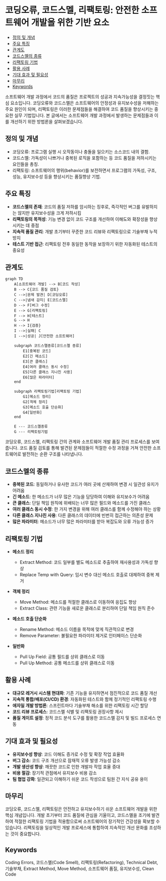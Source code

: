 # 코딩오류, 코드스멜, 리팩토링: 안전한 소프트웨어 개발을 위한 기반 요소

<!-- mtoc-start -->

- [정의 및 개념](#정의-및-개념)
- [주요 특징](#주요-특징)
- [관계도](#관계도)
- [코드스멜의 종류](#코드스멜의-종류)
- [리팩토링 기법](#리팩토링-기법)
- [활용 사례](#활용-사례)
- [기대 효과 및 필요성](#기대-효과-및-필요성)
- [마무리](#마무리)
- [Keywords](#keywords)

<!-- mtoc-end -->

소프트웨어 개발 과정에서 코드의 품질은 프로젝트의 성공과 지속가능성을 결정짓는 핵심 요소입니다. 코딩오류와 코드스멜은 소프트웨어의 안정성과 유지보수성을 저해하는 주요 원인이 되며, 리팩토링은 이러한 문제점들을 해결하여 코드 품질을 향상시키는 중요한 실무 기법입니다. 본 글에서는 소프트웨어 개발 과정에서 발생하는 문제점들과 이를 개선하기 위한 방법론을 살펴보겠습니다.

## 정의 및 개념

- 코딩오류: 프로그램 실행 시 오작동이나 충돌을 일으키는 소스코드 내의 결함.
- 코드스멜: 가독성이 나쁘거나 중복된 로직을 포함하는 등 코드 품질을 저하시키는 요인들을 총칭.
- 리팩토링: 소프트웨어의 행위(behavior)를 보전하면서 프로그램의 가독성, 구조, 성능, 유지보수성 등을 향상시키는 품질향상 기법.

## 주요 특징

- **코드스멜의 존재**: 코드의 품질 저하를 암시하는 징후로, 즉각적인 버그를 유발하지는 않지만 유지보수성을 크게 저하시킴
- **리팩토링의 목적성**: 기능 변경 없이 코드 구조를 개선하여 이해도와 확장성을 향상시키는 데 중점
- **지속적 품질 관리**: 개발 초기부터 꾸준한 코드 리뷰와 리팩토링으로 기술부채 누적 방지
- **테스트 기반 접근**: 리팩토링 전후 동일한 동작을 보장하기 위한 자동화된 테스트의 중요성

## 관계도

```mermaid
graph TD
    A[소프트웨어 개발] --> B[코드 작성]
    B --> C{코드 품질 검토}
    C -->|문제 발견| D[코딩오류]
    C -->|냄새 감지| E[코드스멜]
    D --> F[버그 수정]
    E --> G[리팩토링]
    F --> H[테스트]
    G --> H
    H --> I{검증}
    I -->|실패| C
    I -->|성공| J[안전한 소프트웨어]

    subgraph 코드스멜종류[코드스멜 종류]
        E1[중복된 코드]
        E2[긴 메소드]
        E3[큰 클래스]
        E4[여러 클래스 동시 수정]
        E5[다른 클래스 지나친 사용]
        E6[많은 파라미터]
    end

    subgraph 리팩토링기법[리팩토링 기법]
        G1[메소드 정리]
        G2[객체 정리]
        G3[메소드 호출 단순화]
        G4[일반화]
    end

    E --- 코드스멜종류
    G --- 리팩토링기법
```

코딩오류, 코드스멜, 리팩토링 간의 관계와 소프트웨어 개발 품질 관리 프로세스를 보여줍니다. 코드 품질 검토를 통해 발견된 문제점들이 적절한 수정 과정을 거쳐 안전한 소프트웨어로 발전하는 순환 구조를 나타냅니다.

## 코드스멜의 종류

- **중복된 코드**: 동일하거나 유사한 코드가 여러 곳에 산재하여 변경 시 일관성 유지가 어려움
- **긴 메소드**: 한 메소드가 너무 많은 기능을 담당하여 이해와 유지보수가 어려움
- **큰 클래스**: 단일 책임 원칙에 위배되는 너무 많은 필드와 메소드를 가진 클래스
- **여러 클래스 동시 수정**: 한 가지 변경을 위해 여러 클래스를 함께 수정해야 하는 상황
- **다른 클래스 지나친 사용**: 다른 클래스의 데이터에 빈번히 접근하는 의존성 문제
- **많은 파라미터**: 메소드가 너무 많은 파라미터를 받아 복잡도와 오류 가능성 증가

## 리팩토링 기법

- **메소드 정리**

  - Extract Method: 코드 일부를 별도 메소드로 추출하여 재사용성과 가독성 향상
  - Replace Temp with Query: 임시 변수 대신 메소드 호출로 대체하여 중복 제거

- **객체 정리**

  - Move Method: 메소드를 적절한 클래스로 이동하여 응집도 향상
  - Extract Class: 관련 기능을 새로운 클래스로 분리하여 단일 책임 원칙 준수

- **메소드 호출 단순화**

  - Rename Method: 메소드 이름을 목적에 맞게 직관적으로 변경
  - Remove Parameter: 불필요한 파라미터 제거로 인터페이스 단순화

- **일반화**
  - Pull Up Field: 공통 필드를 상위 클래스로 이동
  - Pull Up Method: 공통 메소드를 상위 클래스로 이동

## 활용 사례

- **대규모 레거시 시스템 현대화**: 기존 기능을 유지하면서 점진적으로 코드 품질 개선
- **지속적 통합/배포(CI/CD) 환경**: 자동화된 테스트와 함께 정기적인 리팩토링 수행
- **애자일 개발 방법론**: 스프린트마다 기술부채 해소를 위한 리팩토링 시간 할당
- **코드 리뷰 프로세스**: 코드스멜 식별 및 리팩토링 권장사항 제시
- **품질 게이트 설정**: 정적 코드 분석 도구를 활용한 코드스멜 감지 및 빌드 프로세스 연동

## 기대 효과 및 필요성

- **유지보수성 향상**: 코드 이해도 증가로 수정 및 확장 작업 효율화
- **버그 감소**: 코드 구조 개선으로 잠재적 오류 발생 가능성 감소
- **개발 생산성 향상**: 깨끗한 코드로 인한 개발자 작업 효율 증대
- **비용 절감**: 장기적 관점에서 유지보수 비용 감소
- **팀 협업 강화**: 일관되고 이해하기 쉬운 코드 작성으로 팀원 간 지식 공유 용이

## 마무리

코딩오류, 코드스멜, 리팩토링은 안전하고 유지보수하기 쉬운 소프트웨어 개발을 위한 핵심 개념입니다. 개발 초기부터 코드 품질에 관심을 기울이고, 코드스멜을 조기에 발견하여 적절한 리팩토링 기법을 적용함으로써 소프트웨어의 장기적인 건강성을 확보할 수 있습니다. 리팩토링을 일상적인 개발 프로세스에 통합하여 지속적인 개선 문화를 조성하는 것이 중요합니다.

## Keywords

Coding Errors, 코드스멜(Code Smell), 리팩토링(Refactoring), Technical Debt, 기술부채, Extract Method, Move Method, 소프트웨어 품질, 유지보수성, Clean Code
